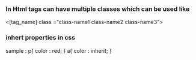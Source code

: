 ### In Html tags can have multiple classes which can be used like 
<[tag_name] class ="class-name1 class-name2 class-name3">

### inhert properties in css
sample :
p{
    color : red;
}
a{
    color : inherit;
}